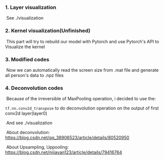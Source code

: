 ### 1. Layer visualization

​	See ./visualization

### 2. Kernel visualization(Unfinished)

​	This part will try to rebuild our model with Pytorch and use Pytorch's API to Visualize the kernel

### 3. Modified codes

​	Now we can automatically read the screen size from .mat file and generate all person's data to .npz files

### 4. Deconvolution codes

​	Because of the irreversible of MaxPooling operation, i decided to use the:

`tf.nn.conv2d_transpose` to do deconvolution operation on the output of first conv2d layer(layer0)

​	And see ./visualization

​	About deconvolution: https://blog.csdn.net/qq_38906523/article/details/80520950

​	About Upsampling, Uppooling: https://blog.csdn.net/nijiayan123/article/details/79416764